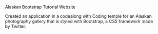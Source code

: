 Alaskan Bootstrap Tutorial Website

Created an application in a codealong with Coding temple for an Alaskan photography gallery that is styled with Bootstrap, a CSS framework made by Twitter.
